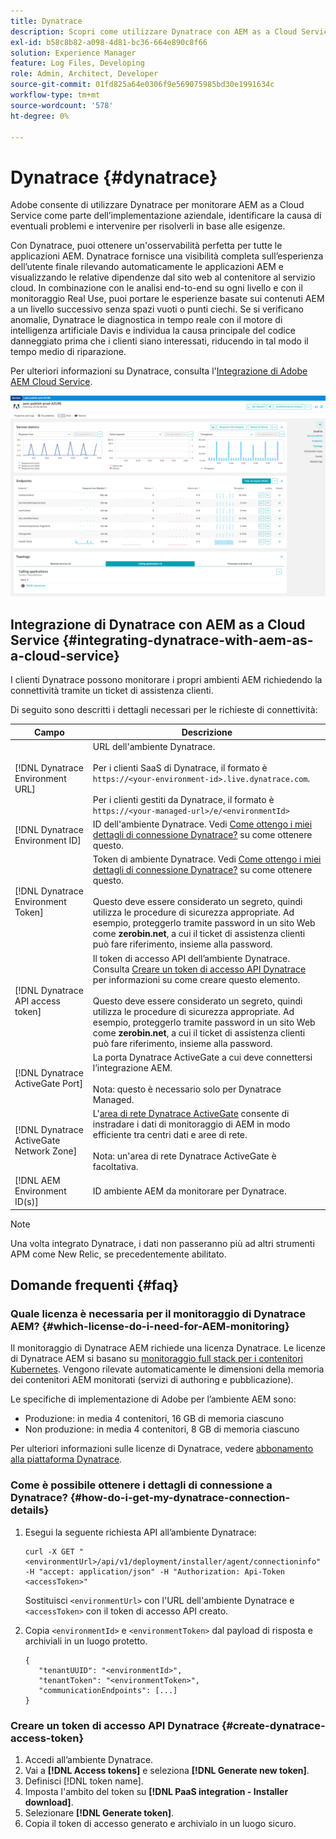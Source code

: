 ```yaml
---
title: Dynatrace
description: Scopri come utilizzare Dynatrace con AEM as a Cloud Service
exl-id: b58c8b82-a098-4d81-bc36-664e890c8f66
solution: Experience Manager
feature: Log Files, Developing
role: Admin, Architect, Developer
source-git-commit: 01fd825a64e0306f9e569075985bd30e1991634c
workflow-type: tm+mt
source-wordcount: '578'
ht-degree: 0%

---
```


# Dynatrace {#dynatrace}

Adobe consente di utilizzare Dynatrace per monitorare AEM as a Cloud Service come parte dell’implementazione aziendale, identificare la causa di eventuali problemi e intervenire per risolverli in base alle esigenze.

Con Dynatrace, puoi ottenere un&#39;osservabilità perfetta per tutte le applicazioni AEM. Dynatrace fornisce una visibilità completa sull’esperienza dell’utente finale rilevando automaticamente le applicazioni AEM e visualizzando le relative dipendenze dal sito web al contenitore al servizio cloud. In combinazione con le analisi end-to-end su ogni livello e con il monitoraggio Real Use, puoi portare le esperienze basate sui contenuti AEM a un livello successivo senza spazi vuoti o punti ciechi. Se si verificano anomalie, Dynatrace le diagnostica in tempo reale con il motore di intelligenza artificiale Davis e individua la causa principale del codice danneggiato prima che i clienti siano interessati, riducendo in tal modo il tempo medio di riparazione.

Per ulteriori informazioni su Dynatrace, consulta l&#39;[Integrazione di Adobe AEM Cloud Service](https://www.dynatrace.com/hub/detail/adobe-experience-manager-1/).

![Metriche delle prestazioni per l&#39;autore e l&#39;editore di AEM](/help/implementing/cloud-manager/assets/dynatrace-performance-metrics.png)

## Integrazione di Dynatrace con AEM as a Cloud Service {#integrating-dynatrace-with-aem-as-a-cloud-service}

I clienti Dynatrace possono monitorare i propri ambienti AEM richiedendo la connettività tramite un ticket di assistenza clienti.

Di seguito sono descritti i dettagli necessari per le richieste di connettività:

| **Campo** | **Descrizione** |
|---|---|
| [!DNL Dynatrace Environment URL] | URL dell&#39;ambiente Dynatrace.<br><br>Per i clienti SaaS di Dynatrace, il formato è `https://<your-environment-id>.live.dynatrace.com`.<br><br>Per i clienti gestiti da Dynatrace, il formato è `https://<your-managed-url>/e/<environmentId>` |
| [!DNL Dynatrace Environment ID] | ID dell&#39;ambiente Dynatrace. Vedi [Come ottengo i miei dettagli di connessione Dynatrace?](#how-do-i-get-my-dynatrace-connection-details) su come ottenere questo. |
| [!DNL Dynatrace Environment Token] | Token di ambiente Dynatrace. Vedi [Come ottengo i miei dettagli di connessione Dynatrace?](#how-do-i-get-my-dynatrace-connection-details) su come ottenere questo.<br><br>Questo deve essere considerato un segreto, quindi utilizza le procedure di sicurezza appropriate. Ad esempio, proteggerlo tramite password in un sito Web come **zerobin.net**, a cui il ticket di assistenza clienti può fare riferimento, insieme alla password. |
| [!DNL Dynatrace API access token] | Il token di accesso API dell’ambiente Dynatrace. Consulta [Creare un token di accesso API Dynatrace](#create-dynatrace-access-token) per informazioni su come creare questo elemento.<br><br>Questo deve essere considerato un segreto, quindi utilizza le procedure di sicurezza appropriate. Ad esempio, proteggerlo tramite password in un sito Web come **zerobin.net**, a cui il ticket di assistenza clienti può fare riferimento, insieme alla password.<br> |
| [!DNL Dynatrace ActiveGate Port] | La porta Dynatrace ActiveGate a cui deve connettersi l’integrazione AEM.<br><br>Nota: questo è necessario solo per Dynatrace Managed. |
| [!DNL Dynatrace ActiveGate Network Zone] | L&#39;[area di rete Dynatrace ActiveGate](https://docs.dynatrace.com/docs/manage/network-zones) consente di instradare i dati di monitoraggio di AEM in modo efficiente tra centri dati e aree di rete.<br><br>Nota: un&#39;area di rete Dynatrace ActiveGate è facoltativa. |
| [!DNL AEM Environment ID(s)] | ID ambiente AEM da monitorare per Dynatrace. |

>[!NOTE]
>
>Una volta integrato Dynatrace, i dati non passeranno più ad altri strumenti APM come New Relic, se precedentemente abilitato.

## Domande frequenti {#faq}

### Quale licenza è necessaria per il monitoraggio di Dynatrace AEM? {#which-license-do-i-need-for-AEM-monitoring}

Il monitoraggio di Dynatrace AEM richiede una licenza Dynatrace. Le licenze di Dynatrace AEM si basano su [monitoraggio full stack per i contenitori Kubernetes](https://docs.dynatrace.com/docs/shortlink/dps-hosts#gib-hour-calculation-for-containers-and-application-only-monitoring). Vengono rilevate automaticamente le dimensioni della memoria dei contenitori AEM monitorati (servizi di authoring e pubblicazione).

Le specifiche di implementazione di Adobe per l’ambiente AEM sono:

* Produzione: in media 4 contenitori, 16 GB di memoria ciascuno
* Non produzione: in media 4 contenitori, 8 GB di memoria ciascuno

Per ulteriori informazioni sulle licenze di Dynatrace, vedere [abbonamento alla piattaforma Dynatrace](https://docs.dynatrace.com/docs/shortlink/dynatrace-platform-subscription).

### Come è possibile ottenere i dettagli di connessione a Dynatrace? {#how-do-i-get-my-dynatrace-connection-details}

1. Esegui la seguente richiesta API all’ambiente Dynatrace:

   ```
   curl -X GET "<environmentUrl>/api/v1/deployment/installer/agent/connectioninfo" -H "accept: application/json" -H "Authorization: Api-Token <accessToken>"
   ```


   Sostituisci `<environmentUrl>` con l&#39;URL dell&#39;ambiente Dynatrace e `<accessToken>` con il token di accesso API creato.

1. Copia `<environmentId>` e `<environmentToken>` dal payload di risposta e archiviali in un luogo protetto.

   ```
   {
      "tenantUUID": "<environmentId>",
      "tenantToken": "<environmentToken>",
      "communicationEndpoints": [...]
   }
   ```

### Creare un token di accesso API Dynatrace {#create-dynatrace-access-token}

1. Accedi all’ambiente Dynatrace.
1. Vai a **[!DNL Access tokens]** e seleziona **[!DNL Generate new token]**.
1. Definisci [!DNL token name].
1. Imposta l&#39;ambito del token su **[!DNL PaaS integration - Installer download]**.
1. Selezionare **[!DNL Generate token]**.
1. Copia il token di accesso generato e archivialo in un luogo sicuro.





